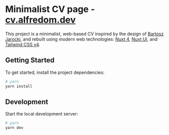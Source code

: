 # Minimalist CV page - [cv.alfredom.dev](https://cv.alfredom.dev)

This project is a minimalist, web-based CV inspired by the design
of [Bartosz Jarocki](https://github.com/BartoszJarocki/cv), and rebuilt using modern web
technologies: [Nuxt 4](https://nuxt.com/), [Nuxt UI](https://ui.nuxt.com/),
and [Tailwind CSS v4](https://tailwindcss.com/).

## Getting Started

To get started, install the project dependencies:

```bash
# yarn
yarn install
```

## Development

Start the local development server:

```bash
# yarn
yarn dev
```
